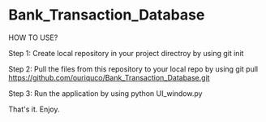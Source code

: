 # Bank_Transaction_Database

HOW TO USE?

Step 1: Create local repository in your project directroy by using git init

Step 2: Pull the files from this repository to your local repo by using git pull https://github.com/ouriquco/Bank_Transaction_Database.git

Step 3: Run the application by using python UI_window.py

That's it. Enjoy. 
